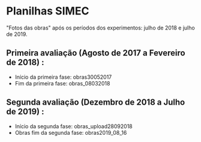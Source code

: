 # Planilhas SIMEC

"Fotos das obras" após os períodos dos experimentos: julho de 2018 e julho de 2019.

## Primeira avaliação (Agosto de 2017 a Fevereiro de 2018) : 

* Início da primeira fase: obras30052017
* Fim da primeira fase: obras_08032018

## Segunda avaliação (Dezembro de 2018 a Julho de 2019) :

* Início da segunda fase: obras_upload28092018
* Obras fim da segunda fase: obras2019_08_16
